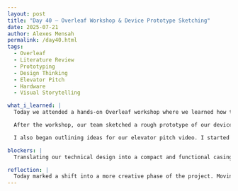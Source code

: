 ```yaml
---
layout: post  
title: "Day 40 – Overleaf Workshop & Device Prototype Sketching"  
date: 2025-07-21  
author: Alexes Mensah  
permalink: /day40.html  
tags:  
  - Overleaf  
  - Literature Review  
  - Prototyping  
  - Design Thinking  
  - Elevator Pitch  
  - Hardware  
  - Visual Storytelling  

what_i_learned: |
  Today we attended a hands-on Overleaf workshop where we learned how to structure our literature review more effectively using LaTeX. We focused on formatting sections clearly and aligning them with the overall goals of our paper. This gave us a better roadmap for organizing our sources and refining the final draft.

  After the workshop, our team sketched a rough prototype of our device casing. We discussed materials, layout, and sensor placement, considering both technical function and user experience. It was the first step toward visualizing what our product might actually look like.

  I also began outlining ideas for our elevator pitch video. I started breaking down the key points we need to communicate and thinking about how to present them clearly and creatively within 90 seconds.

blockers: |
  Translating our technical design into a compact and functional casing was harder than expected. Fitting all components while keeping it user-friendly took some trial and error. Also, crafting a short pitch that’s both engaging and informative is proving to be a creative challenge.

reflection: |
  Today marked a shift into a more creative phase of the project. Moving from code and data to visual design and storytelling brought new energy to our process. The Overleaf session also boosted my confidence in wrapping up our writing. I'm excited to continue refining both the pitch and the prototype—they’ll be key to showing our progress.
---
```

